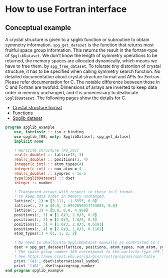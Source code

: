 # How to use Fortran interface

## Conceptual example

A crystal structure is given to a spglib function or subroutine to obtain
symmetry information. `spg_get_dataset` is the function that returns most
fruitful space group information. This returns the result in the fortran-type of
`SpglibDataset`. We don't know the length of symmetry operations to be returned,
the memory spaces are allocated dynamically, which means we have to free them.
by `spg_free_dataset`. To tolerate tiny distortion of crystal structure,
it has to be specified when calling symmetry search function.
No detailed documentation about crystal structure format and APIs for Fortran.
Please refer documentation for C. The notable difference between
those in C and Fortran are twofold: Dimensions of arrays are inverted to
keep data order in memory unchanged, and it is unnecessary to deallocate
`SpglibDataset`. The following pages show the details for C.

- [Crystal structure format](https://spglib.github.io/spglib/variable.html)
- [Functions](https://spglib.github.io/spglib/api.html)
- [Spglib dataset](https://spglib.github.io/spglib/dataset.html)

```fortran
program spglib_example
    use, intrinsic :: iso_c_binding
    use spglib_f08, only: SpglibDataset, spg_get_dataset
    implicit none

    ! Wurtzite structure (P6_3mc)
    real(c_double) :: lattice(3, 3)
    real(c_double) :: positions(3, 4)
    integer(c_int) :: atom_types(4)
    integer(c_int) :: num_atom = 4
    real(c_double) :: symprec = 1e-5
    type(SpglibDataset) :: dset
    integer :: number

    ! Transposed arrays with respect to those in C format
    ! to keep data order in memory unchanged.
    lattice(:, 1) = [3.111, -1.5555, 0.0]
    lattice(:, 2) = [0.0, 2.6942050311733885, 0.0]
    lattice(:, 3) = [0.0, 0.0, 4.988]
    positions(:, 1) = [1.0/3, 2.0/3, 0.0]
    positions(:, 2) = [2.0/3, 1.0/3, 0.5]
    positions(:, 3) = [1.0/3, 2.0/3, 0.6181]
    positions(:, 4) = [2.0/3, 1.0/3, 0.1181]
    atom_types(:) = [1, 1, 2, 2]

    ! No need to deallocate SpglibDataset manually as contrasted to C
    dset = spg_get_dataset(lattice, positions, atom_types, num_atom, symprec)
    ! The space group number 186 corresponds to the wurtzite-type (P6_3mc).
    ! See https://www.cryst.ehu.es/cgi-bin/cryst/programs/nph-table
    print '(a)', dset%international_symbol
    print '(i0)', dset%spacegroup_number
end program spglib_example
```

